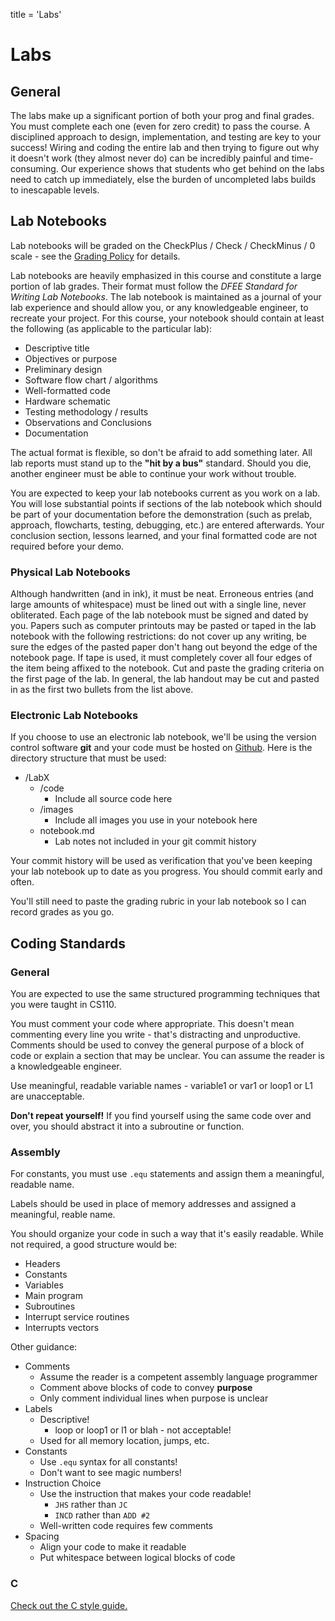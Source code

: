 title = 'Labs'

# Labs

## General

The labs make up a significant portion of both your prog and final grades.  You must complete each one (even for zero credit) to pass the course.  A disciplined approach to design, implementation, and testing are key to your success!  Wiring and coding the entire lab and then trying to figure out why it doesn't work (they almost never do) can be incredibly painful and time-consuming.  Our experience shows that students who get behind on the labs need to catch up immediately, else the burden of uncompleted labs builds to inescapable levels.

## Lab Notebooks

Lab notebooks will be graded on the CheckPlus / Check / CheckMinus / 0 scale - see the [Grading Policy](grading.html) for details.

Lab notebooks are heavily emphasized in this course and constitute a large portion of lab grades.  Their format must follow the *DFEE Standard for Writing Lab Notebooks*.  The lab notebook is maintained as a journal of your lab experience and should allow you, or any knowledgeable engineer, to recreate your project.  For this course, your notebook should contain at least the following (as applicable to the particular lab):

- Descriptive title
- Objectives or purpose
- Preliminary design
- Software flow chart / algorithms
- Well-formatted code
- Hardware schematic
- Testing methodology / results
- Observations and Conclusions
- Documentation

The actual format is flexible, so don't be afraid to add something later.  All lab reports must stand up to the **"hit by a bus"** standard.  Should you die, another engineer must be able to continue your work without trouble.

You are expected to keep your lab notebooks current as you work on a lab.  You will lose substantial points if sections of the lab notebook which should be part of your documentation before the demonstration (such as prelab, approach, flowcharts, testing, debugging, etc.) are entered afterwards.  Your conclusion section, lessons learned, and your final formatted code are not required before your demo.

### Physical Lab Notebooks

Although handwritten (and in ink), it must be neat.  Erroneous entries (and large amounts of whitespace) must be lined out with a single line, never obliterated.  Each page of the lab notebook must be signed and dated by you.  Papers such as computer printouts may be pasted or taped in the lab notebook with the following restrictions: do not cover up any writing, be sure the edges of the pasted paper don't hang out beyond the edge of the notebook page.  If tape is used, it must completely cover all four edges of the item being affixed to the notebook.  Cut and paste the grading criteria on the first page of the lab.  In general, the lab handout may be cut and pasted in as the first two bullets from the list above.

### Electronic Lab Notebooks

If you choose to use an electronic lab notebook, we'll be using the version control software **git** and your code must be hosted on [Github](www.github.com).  Here is the directory structure that must be used:

- /LabX
    - /code
        - Include all source code here
    - /images
        - Include all images you use in your notebook here
    - notebook.md
        - Lab notes not included in your git commit history

Your commit history will be used as verification that you've been keeping your lab notebook up to date as you progress.  You should commit early and often.

You'll still need to paste the grading rubric in your lab notebook so I can record grades as you go.

## Coding Standards

### General

You are expected to use the same structured programming techniques that you were taught in CS110.

You must comment your code where appropriate.  This doesn't mean commenting every line you write - that's distracting and unproductive.  Comments should be used to convey the general purpose of a block of code or explain a section that may be unclear.  You can assume the reader is a knowledgeable engineer.

Use meaningful, readable variable names - variable1 or var1 or loop1 or L1 are unacceptable.

**Don't repeat yourself!**  If you find yourself using the same code over and over, you should abstract it into a subroutine or function.

### Assembly

For constants, you must use `.equ` statements and assign them a meaningful, readable name.

Labels should be used in place of memory addresses and assigned a meaningful, reable name.

You should organize your code in such a way that it's easily readable.  While not required, a good structure would be:

- Headers
- Constants
- Variables
- Main program
- Subroutines
- Interrupt service routines
- Interrupts vectors

Other guidance:

- Comments
    - Assume the reader is a competent assembly language programmer
    - Comment above blocks of code to convey **purpose**
    - Only comment individual lines when purpose is unclear
- Labels
    - Descriptive!
        - loop or loop1 or l1 or blah - not acceptable!
    - Used for all memory location, jumps, etc. 
- Constants
    - Use `.equ` syntax for all constants!
    - Don't want to see magic numbers!
- Instruction Choice
    - Use the instruction that makes your code readable!
        - `JHS` rather than `JC`
        - `INCD` rather than `ADD #2`
    - Well-written code requires few comments
- Spacing
    - Align your code to make it readable
    - Put whitespace between logical blocks of code

### C

[Check out the C style guide.](c_style_guide.html)
